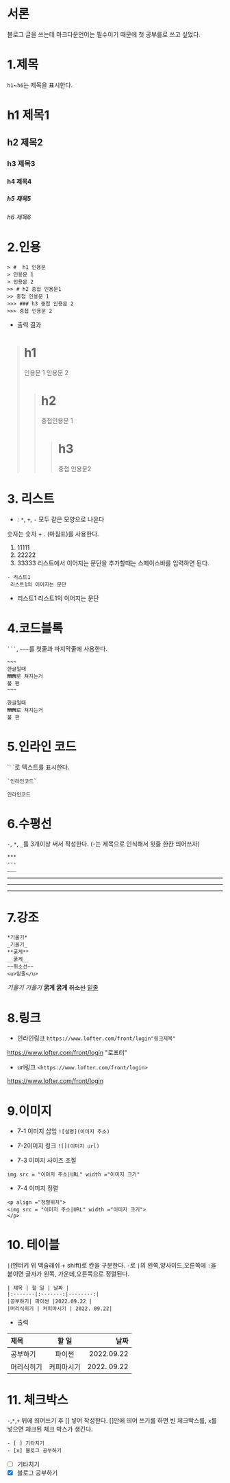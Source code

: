# 서론

블로그 글을 쓰는데 마크다운언어는 필수이기 때문에 첫 공부를로 쓰고 싶었다.

# 1.제목

`h1`~`h6`는 제목을 표시한다.

# h1 제목1

## h2 제목2

### h3 제목3

#### h4 제목4

##### h5 제목5

###### h6 제목6

# 2.인용

```
> #  h1 인용문
> 인용문 1
> 인용문 2
>> # h2 중첩 인용문1
>> 중첩 인용문 1
>>> ### h3 중첩 인용문 2
>>> 중첩 인용문 2
```

- 출력 결과

> # h1
>
> 인용문 1
> 인용문 2
>
> > # h2
> >
> > 중첩인용문 1
> >
> > > # h3
> > >
> > > 중첩 인용문2

# 3. 리스트

- : `*`, `+`, `-` 모두 같은 모양으로 나온다

숫자는 숫자 + . (마침표)를 사용한다.

1. 11111
2. 22222
3. 33333
   리스트에서 이어지는 문단을 추가할때는 스페이스바를 입력하면 된다.

```
- 리스트1
 리스트1의 이어지는 문단
```

- 리스트1
  리스트1의 이어지는 문단

# 4.코드블록

` ``` `, `~~~`를 첫줄과 마지막줄에 사용한다.

```
~~~
한글일때
₩₩₩로 쳐지는거
불 편
~~~
```

```
한글일때
₩₩₩로 쳐지는거
불 편
```

# 5.인라인 코드

`` `로 텍스트를 표시한다.

```
`인라인코드`
```

`인라인코드`

# 6.수평선

`-`, `*`, `_`를 3개이상 써서 작성한다.
(-는 제목으로 인식해서 윗줄 한칸 띄어쓰자)

```
***
---
___
```

---

---

---

# 7.강조

```
*기울기*
_기울기_
**굵게**
__굵게__
~~취소선~~
<u>밑줄</u>
```

_기울기_
_기울기_
**굵게**
**굵게**
~~취소선~~
<u>밑줄</u>

# 8.링크

- 인라인링크
  `https://www.lofter.com/front/login"링크제목"`

https://www.lofter.com/front/login "로프터"

- url링크
  `<https://www.lofter.com/front/login>`

<https://www.lofter.com/front/login>

# 9.이미지

- 7-1 이미지 삽입
  `![설명](이미지 주소)`
- 7-2이미지 링크
  `![](이미지 url)`

- 7-3 이미지 사이즈 조절

```
img src = "이미지 주소|URL" width ="이미지 크기"
```

- 7-4 이미지 정렬

```
<p align ="정렬위치">
<img src = "이미지 주소|URL" width ="이미지 크기">
</p>
```

# 10. 테이블

`|`(엔터키 위 백슬래쉬 + shift)로 칸을 구분한다.
`-`로 `|`의 왼쪽,양사이드,오른쪽에 `:`을 붙이면 글자가 왼쪽, 가운데,오른쪽으로 정렬된다.

```
| 제목 | 할 일 | 날짜 |
|:-------|:-------:|--------:|
|공부하기| 파이썬 |2022.09.22 |
|머리식히기 | 커피마시기 | 2022. 09.22|
```

- 출력

| 제목       |   할 일    |        날짜 |
| :--------- | :--------: | ----------: |
| 공부하기   |   파이썬   |  2022.09.22 |
| 머리식히기 | 커피마시기 | 2022. 09.22 |

# 11. 체크박스

`-`,`*`,`+` 뒤에 띄어쓰기 후 [] 넣어 작성한다.
[]안에 띄어 쓰기를 하면 빈 체크박스를,
`x`를 넣으면 체크된 체크 박스가 생긴다.

```
- [ ] 기타치기
- [x] 블로그 공부하기
```

- [ ] 기타치기
- [x] 블로그 공부하기
